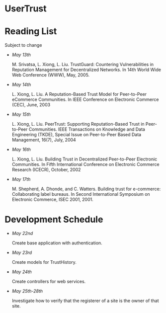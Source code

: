 # UserTrust

# Reading List
Subject to change

-   *May 13th*

    M. Srivatsa, L. Xiong, L. Liu. TrustGuard: Countering Vulnerabilities in Reputation Management for Decentralized Networks. In 14th World Wide Web Conference (WWW), May, 2005.
    
-   *May 14th*

    L. Xiong, L. Liu. A Reputation-Based Trust Model for Peer-to-Peer eCommerce Communities. In IEEE Conference on Electronic Commerce (CEC), June, 2003
    
-   *May 15th*

    L. Xiong, L. Liu. PeerTrust: Supporting Reputation-Based Trust in Peer-to-Peer Communities. IEEE Transactions on Knowledge and Data Engineering (TKDE), Special Issue on Peer-to-Peer Based Data Management, 16(7), July, 2004
    
-   *May 16th*

    L. Xiong, L. Liu. Building Trust in Decentralized Peer-to-Peer Electronic Communities. In Fifth International Conference on Electronic Commerce Research (ICECR), October, 2002
    
-   *May 17th*

    M. Shepherd, A. Dhonde, and C. Watters. Building trust for e-commerce: Collaborating label bureaus. In Second International Symposium on Electronic Commerce, ISEC 2001, 2001.

# Development Schedule

-   *May 22nd*

    Create base application with authentication.
    
-   *May 23rd*

    Create models for TrustHistory.
    
-   *May 24th*

    Create controllers for web services.
    
-   *May 25th-28th*

    Investigate how to verify that the registerer of a site is the owner of that site.
    